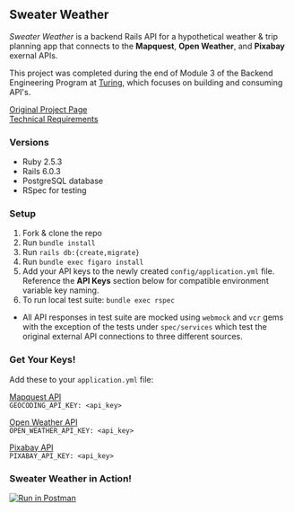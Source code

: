 ## Sweater Weather

_Sweater Weather_ is a backend Rails API for a hypothetical weather & trip planning app that connects to the **Mapquest**, **Open Weather**, and **Pixabay** exernal APIs.

This project was completed during the end of Module 3 of the Backend Engineering Program at [Turing](www.turing.io), which focuses on building and consuming API's.

[Original Project Page](https://backend.turing.io/module3/projects/sweater_weather/)<br>
[Technical Requirements](https://backend.turing.io/module3/projects/sweater_weather/requirements)

### Versions
* Ruby 2.5.3
* Rails 6.0.3
* PostgreSQL database
* RSpec for testing

### Setup
1. Fork & clone the repo
2. Run `bundle install`
3. Run `rails db:{create,migrate}`
4. Run `bundle exec figaro install`
5. Add your API keys to the newly created `config/application.yml` file. Reference the **API Keys** section below for compatible environment variable key naming.
6. To run local test suite: `bundle exec rspec`
  * All API responses in test suite are mocked using `webmock` and `vcr` gems with the exception of the tests under `spec/services` which test the original external API connections to three different sources.

### Get Your Keys!
Add these to your `application.yml` file:

[Mapquest API](https://developer.mapquest.com/documentation/geocoding-api/)<br>
`GEOCODING_API_KEY: <api_key>`

[Open Weather API](https://openweathermap.org/api/one-call-api)<br>
`OPEN_WEATHER_API_KEY: <api_key>`

[Pixabay API](https://pixabay.com/service/about/api/)<br>
`PIXABAY_API_KEY: <api_key>`

### Sweater Weather in Action!
[![Run in Postman](https://run.pstmn.io/button.svg)](https://app.getpostman.com/run-collection/1743be49414cecbda190)
